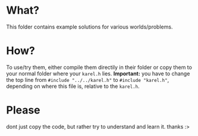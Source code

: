 # What?
This folder contains example solutions for various worlds/problems.

# How?
To use/try them, either compile them directily in their folder or copy them to your normal folder where your `karel.h` lies. **Important:** you have to change the top line from `#include "../../karel.h"` to `#include "karel.h"`, depending on where this file is, relative to the `karel.h`.

# Please
dont just copy the code, but rather try to understand and learn it.
thanks :>